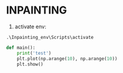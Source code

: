 # INPAINTING
1. activate env: 

```
.\Inpainting_env\Scripts\activate
```

```python
def main():
    print('test')
    plt.plot(np.arange(10), np.arange(10))
    plt.show()
```